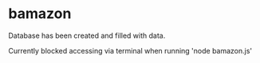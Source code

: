 # bamazon

Database has been created and filled with data.

Currently blocked accessing via terminal when running 'node bamazon.js'